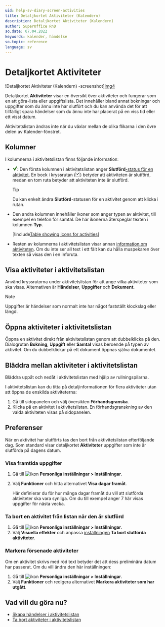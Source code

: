```yaml
---
uid: help-sv-diary-screen-activities
title: Detaljkortet Aktiviteter (Kalendern)
description: Detaljkortet Aktiviteter (Kalendern)
author: SuperOffice RnD
so.date: 07.04.2022
keywords: kalender, händelse
so.topic: reference
language: sv
---
```


# Detaljkortet Aktiviteter

!Detaljkortet Aktiviteter (Kalendern) -screenshot][img4]

Detaljkortet **Aktiviteter** visar en översikt över aktiviteter och fungerar som en att göra-lista eller uppgiftslista. Det innehåller bland annat bokningar och uppgifter som du ännu inte har slutfört och du kan använda det för att tillfälligt spara händelser som du ännu inte har placerat på en viss tid eller ett visst datum.

Aktivitetslistan ändras inte när du växlar mellan de olika flikarna i den övre delen av Kalender-fönstret.

## Kolumner

I kolumnerna i aktivitetslistan finns följande information:

* ![ikon][img3]: Den första kolumnen i aktivitetslistan anger **Slutförd**[-status för en aktivitet][1]. En bock i kryssrutan (![ikon][img2]) betyder att aktiviteten är slutförd, medan en tom ruta betyder att aktiviteten inte är slutförd.

    > [!TIP]
    > Du kan enkelt ändra **Slutförd**-statusen för en aktivitet genom att klicka i rutan.

* Den andra kolumnen innehåller ikoner som anger typen av aktivitet, till exempel en telefon för samtal. De här ikonerna återspeglar texten i kolumnen **Typ**.

    [!include[Table showing icons for activities](../../../learn/includes/table-activity-icons.md)]

* Resten av kolumnerna i aktivitetslistan visar annan [information om aktiviteten][2]. Om du inte ser all text i ett fält kan du hålla muspekaren över texten så visas den i en inforuta.

## Visa aktiviteter i aktivitetslistan

Använd kryssrutorna under aktivitetslistan för att ange vilka aktiviteter som ska visas. Alternativen är **Händelser**, **Uppgifter** och **Dokument**.

> [!NOTE]
> Uppgifter är händelser som normalt inte har något fastställt klockslag eller längd.

## Öppna aktiviteter i aktivitetslistan

Öppna en aktivitet direkt från aktivitetslistan genom att dubbelklicka på den. Dialogrutan **Bokning**, **Uppgift** eller **Samtal** visas beroende på typen av aktivitet. Om du dubbelklickar på ett dokument öppnas själva dokumentet.

## Bläddra mellan aktiviteter i aktivitetslistan

Bläddra uppåt och nedåt i aktivitetslistan med hjälp av rullningspilarna.

I aktivitetslistan kan du titta på detaljinformationen för flera aktiviteter utan att öppna de enskilda aktiviteterna:

1. Gå till sidopanelen och välj översikten **Förhandsgranska**.
2. Klicka på en aktivitet i aktivitetslistan. En förhandsgranskning av den valda aktiviteten visas på sidopanelen.

## Preferenser

När en aktivitet har slutförts tas den bort från aktivitetslistan efterföljande dag. Som standard visar detaljkortet **Aktiviteter** uppgifter som inte är slutförda på dagens datum.

### Visa framtida uppgifter

1. Gå till ![ikon][img1] **Personliga inställningar &gt; Inställningar**.
2. Välj **Funktioner** och hitta alternativet **Visa dagar framåt**.

    Här definierar du för hur många dagar framåt du vill att slutförda aktiviteter ska vara synliga.
    Om du till exempel anger 7 här visas uppgifter för nästa vecka.

### Ta bort en aktivitet från listan när den är slutförd

1. Gå till ![ikon][img1] **Personliga inställningar &gt; Inställningar**.
2. Välj **Visuella effekter** och anpassa [inställningen][8] **Ta bort slutförda aktiviteter**.

### Markera försenade aktiviteter

Om en aktivitet skrivs med röd text betyder det att dess preliminära datum har passerat. Om du vill ändra den här inställningen:

1. Gå till ![ikon][img1] **Personliga inställningar &gt; Inställningar**.
2. Välj **Funktioner** och redigera alternativet **Markera aktiviteter som har utgått**.

## Vad vill du göra nu?

* [Skapa händelser i aktivitetslistan][5]
* [Ta bort aktiviteter i aktivitetslistan][7]

<!-- Referenced links -->
[1]: ../change-completed-status.md
[2]: dialog-for-followups.md
[5]: ../create-follow-up.md
[7]: ../../../learn/basics/activity.md
[8]: ../../../learn/getting-started/preferences.md

<!-- Referenced images -->
[img1]: ../../../../media/icons/personal-settings-small.png
[img2]: ../../../../media/icons/check.png
[img3]: ../../../../media/icons/sale-sold-details.png
[img4]: ../../../../media/loc/en/diary/activities-detail.png
